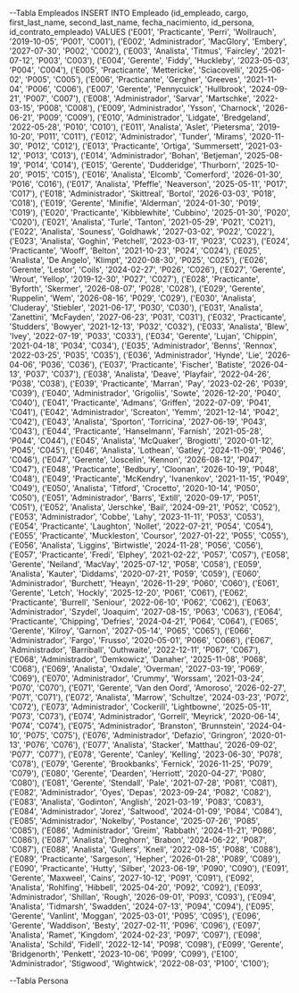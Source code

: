 --Tabla Empleados
  INSERT INTO Empleado (id_empleado, cargo, first_last_name, second_last_name, fecha_nacimiento, id_persona, id_contrato_empleado) VALUES
('E001', 'Practicante', 'Perri', 'Wollrauch', '2019-10-05', 'P001', 'C001'),
('E002', 'Administrador', 'MacGlory', 'Embery', '2027-07-30', 'P002', 'C002'),
('E003', 'Analista', 'Titmus', 'Faircley', '2021-07-12', 'P003', 'C003'),
('E004', 'Gerente', 'Fiddy', 'Huckleby', '2023-05-03', 'P004', 'C004'),
('E005', 'Practicante', 'Mettericke', 'Sciacovelli', '2025-06-02', 'P005', 'C005'),
('E006', 'Practicante', 'Gergher', 'Greeves', '2021-11-04', 'P006', 'C006'),
('E007', 'Gerente', 'Pennycuick', 'Hullbrook', '2024-09-21', 'P007', 'C007'),
('E008', 'Administrador', 'Sarvar', 'Martschke', '2022-03-15', 'P008', 'C008'),
('E009', 'Administrador', 'Ysson', 'Charnock', '2026-06-21', 'P009', 'C009'),
('E010', 'Administrador', 'Lidgate', 'Bredgeland', '2022-05-28', 'P010', 'C010'),
('E011', 'Analista', 'Aslet', 'Pietersma', '2019-10-20', 'P011', 'C011'),
('E012', 'Administrador', 'Tunder', 'Mirams', '2020-11-30', 'P012', 'C012'),
('E013', 'Practicante', 'Ortiga', 'Summersett', '2021-03-12', 'P013', 'C013'),
('E014', 'Administrador', 'Bohan', 'Betjeman', '2025-08-19', 'P014', 'C014'),
('E015', 'Gerente', 'Dudderidge', 'Thurborn', '2025-10-20', 'P015', 'C015'),
('E016', 'Analista', 'Elcomb', 'Comerford', '2026-01-30', 'P016', 'C016'),
('E017', 'Analista', 'Pfeffle', 'Neaverson', '2025-05-11', 'P017', 'C017'),
('E018', 'Administrador', 'Skittreal', 'Bortol', '2026-03-03', 'P018', 'C018'),
('E019', 'Gerente', 'Minifie', 'Alderman', '2024-01-30', 'P019', 'C019'),
('E020', 'Practicante', 'Kibblewhite', 'Cubbino', '2025-01-30', 'P020', 'C020'),
('E021', 'Analista', 'Turle', 'Tanton', '2021-05-29', 'P021', 'C021'),
('E022', 'Analista', 'Souness', 'Goldhawk', '2027-03-02', 'P022', 'C022'),
('E023', 'Analista', 'Goghin', 'Petchell', '2023-03-11', 'P023', 'C023'),
('E024', 'Practicante', 'Wooff', 'Belton', '2021-10-23', 'P024', 'C024'),
('E025', 'Analista', 'De Angelo', 'Klimpt', '2020-08-30', 'P025', 'C025'),
('E026', 'Gerente', 'Lestor', 'Coils', '2024-02-27', 'P026', 'C026'),
('E027', 'Gerente', 'Wrout', 'Yellop', '2019-12-30', 'P027', 'C027'),
('E028', 'Practicante', 'Byforth', 'Skermer', '2026-08-07', 'P028', 'C028'),
('E029', 'Gerente', 'Ruppelin', 'Wem', '2026-08-16', 'P029', 'C029'),
('E030', 'Analista', 'Cluderay', 'Stiebler', '2021-06-17', 'P030', 'C030'),
('E031', 'Analista', 'Zanettini', 'McFayden', '2027-06-23', 'P031', 'C031'),
('E032', 'Practicante', 'Studders', 'Bowyer', '2021-12-13', 'P032', 'C032'),
('E033', 'Analista', 'Blew', 'Ivey', '2022-07-19', 'P033', 'C033'),
('E034', 'Gerente', 'Lujan', 'Chippin', '2021-04-18', 'P034', 'C034'),
('E035', 'Administrador', 'Benns', 'Rennox', '2022-03-25', 'P035', 'C035'),
('E036', 'Administrador', 'Hynde', 'Lie', '2026-04-06', 'P036', 'C036'),
('E037', 'Practicante', 'Fischer', 'Batiste', '2026-04-13', 'P037', 'C037'),
('E038', 'Analista', 'Deave', 'Playfair', '2022-04-26', 'P038', 'C038'),
('E039', 'Practicante', 'Marran', 'Pay', '2023-02-26', 'P039', 'C039'),
('E040', 'Administrador', 'Grigoliis', 'Sowte', '2026-12-20', 'P040', 'C040'),
('E041', 'Practicante', 'Admans', 'Griffen', '2022-07-09', 'P041', 'C041'),
('E042', 'Administrador', 'Screaton', 'Yemm', '2021-12-14', 'P042', 'C042'),
('E043', 'Analista', 'Sporton', 'Torricina', '2027-06-19', 'P043', 'C043'),
('E044', 'Practicante', 'Hanselmann', 'Farnish', '2021-05-28', 'P044', 'C044'),
('E045', 'Analista', 'McQuaker', 'Brogiotti', '2020-01-12', 'P045', 'C045'),
('E046', 'Analista', 'Lothean', 'Gatley', '2024-11-09', 'P046', 'C046'),
('E047', 'Gerente', 'Joscelin', 'Kennon', '2026-08-12', 'P047', 'C047'),
('E048', 'Practicante', 'Bedbury', 'Cloonan', '2026-10-19', 'P048', 'C048'),
('E049', 'Practicante', 'McKendry', 'Ivanenkov', '2021-11-15', 'P049', 'C049'),
('E050', 'Analista', 'Titford', 'Crocetto', '2020-10-14', 'P050', 'C050'),
('E051', 'Administrador', 'Barrs', 'Extill', '2020-09-17', 'P051', 'C051'),
('E052', 'Analista', 'Jerschke', 'Bail', '2024-09-21', 'P052', 'C052'),
('E053', 'Administrador', 'Cobbe', 'Lahy', '2023-11-11', 'P053', 'C053'),
('E054', 'Practicante', 'Laughton', 'Nollet', '2022-07-21', 'P054', 'C054'),
('E055', 'Practicante', 'Muckleston', 'Coursor', '2027-01-22', 'P055', 'C055'),
('E056', 'Analista', 'Liggins', 'Birtwistle', '2024-11-28', 'P056', 'C056'),
('E057', 'Practicante', 'Fredi', 'Elphey', '2021-02-22', 'P057', 'C057'),
('E058', 'Gerente', 'Neiland', 'MacVay', '2025-07-12', 'P058', 'C058'),
('E059', 'Analista', 'Kauter', 'Diddams', '2020-07-21', 'P059', 'C059'),
('E060', 'Administrador', 'Burchett', 'Heayn', '2026-11-29', 'P060', 'C060'),
('E061', 'Gerente', 'Letch', 'Hockly', '2025-12-20', 'P061', 'C061'),
('E062', 'Practicante', 'Burrell', 'Seniour', '2022-06-10', 'P062', 'C062'),
('E063', 'Administrador', 'Szydel', 'Joaquim', '2027-08-15', 'P063', 'C063'),
('E064', 'Practicante', 'Chipping', 'Defries', '2024-04-21', 'P064', 'C064'),
('E065', 'Gerente', 'Kilroy', 'Garnon', '2027-05-14', 'P065', 'C065'),
('E066', 'Administrador', 'Fargo', 'Frusso', '2020-05-01', 'P066', 'C066'),
('E067', 'Administrador', 'Barriball', 'Outhwaite', '2022-12-11', 'P067', 'C067'),
('E068', 'Administrador', 'Demkowicz', 'Danaher', '2025-11-08', 'P068', 'C068'),
('E069', 'Analista', 'Oxdale', 'Overman', '2027-03-19', 'P069', 'C069'),
('E070', 'Administrador', 'Crummy', 'Worssam', '2021-03-24', 'P070', 'C070'),
('E071', 'Gerente', 'Van den Oord', 'Amoroso', '2026-02-27', 'P071', 'C071'),
('E072', 'Analista', 'Marrow', 'Schultze', '2024-03-23', 'P072', 'C072'),
('E073', 'Administrador', 'Cockerill', 'Lightbowne', '2025-05-11', 'P073', 'C073'),
('E074', 'Administrador', 'Gorrell', 'Meyrick', '2020-06-14', 'P074', 'C074'),
('E075', 'Administrador', 'Branston', 'Brunnstein', '2024-04-10', 'P075', 'C075'),
('E076', 'Administrador', 'Defazio', 'Gringron', '2020-01-13', 'P076', 'C076'),
('E077', 'Analista', 'Stacker', 'Matthau', '2026-09-02', 'P077', 'C077'),
('E078', 'Gerente', 'Canley', 'Kelling', '2023-06-30', 'P078', 'C078'),
('E079', 'Gerente', 'Brookbanks', 'Fernick', '2026-11-25', 'P079', 'C079'),
('E080', 'Gerente', 'Dearden', 'Herriott', '2020-04-27', 'P080', 'C080'),
('E081', 'Gerente', 'Stendall', 'Pale', '2021-07-28', 'P081', 'C081'),
('E082', 'Administrador', 'Oyes', 'Depas', '2023-09-24', 'P082', 'C082'),
('E083', 'Analista', 'Godinton', 'Anglish', '2021-03-19', 'P083', 'C083'),
('E084', 'Administrador', 'Jorez', 'Saltwood', '2024-01-09', 'P084', 'C084'),
('E085', 'Administrador', 'Nokelby', 'Postance', '2025-07-26', 'P085', 'C085'),
('E086', 'Administrador', 'Greim', 'Rabbath', '2024-11-21', 'P086', 'C086'),
('E087', 'Analista', 'Dreghorn', 'Brabon', '2024-06-22', 'P087', 'C087'),
('E088', 'Analista', 'Gullers', 'Knell', '2022-08-15', 'P088', 'C088'),
('E089', 'Practicante', 'Sargeson', 'Hepher', '2026-01-28', 'P089', 'C089'),
('E090', 'Practicante', 'Hutty', 'Silber', '2023-06-19', 'P090', 'C090'),
('E091', 'Gerente', 'Maxweel', 'Cains', '2027-10-12', 'P091', 'C091'),
('E092', 'Analista', 'Rohlfing', 'Hibbell', '2025-04-20', 'P092', 'C092'),
('E093', 'Administrador', 'Shillan', 'Rough', '2026-09-01', 'P093', 'C093'),
('E094', 'Analista', 'Tidmarsh', 'Swadden', '2024-07-13', 'P094', 'C094'),
('E095', 'Gerente', 'Vanlint', 'Moggan', '2025-03-01', 'P095', 'C095'),
('E096', 'Gerente', 'Waddison', 'Besty', '2027-02-11', 'P096', 'C096'),
('E097', 'Analista', 'Ramet', 'Kingdom', '2024-02-23', 'P097', 'C097'),
('E098', 'Analista', 'Schild', 'Fidell', '2022-12-14', 'P098', 'C098'),
('E099', 'Gerente', 'Bridgenorth', 'Penkett', '2023-10-06', 'P099', 'C099'),
('E100', 'Administrador', 'Stigwood', 'Wightwick', '2022-08-03', 'P100', 'C100');


--Tabla Persona

